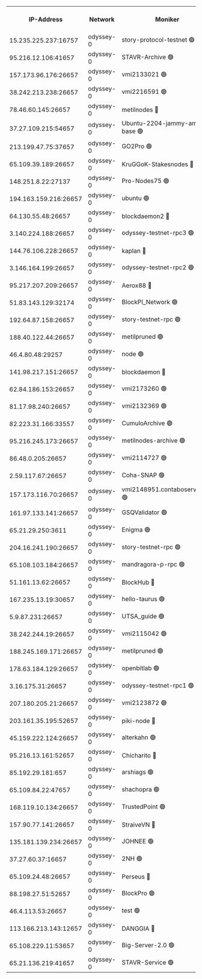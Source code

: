 


<table><tr><th>IP-Address</th><th>Network</th><th>Moniker</th><th>Latest Block Height</th><th>Earliest Block Height</th><th>Catching Up</th><th>Tx Index</th><th>Voting Power</th><th>Version</th><th>Scan Time</th></tr><tr><td>15.235.225.237:16757</td><td>odyssey-0</td><td>story-protocol-testnet 🟢</td><td>763592</td><td>1</td><td>False</td><td>off</td><td>0</td><td>0.38.9</td><td>2024-11-23T08:06:24.424730425UTC</td></tr><tr><td>95.216.12.106:41657</td><td>odyssey-0</td><td>STAVR-Archive 🟢</td><td>763593</td><td>1</td><td>False</td><td>on</td><td>0</td><td>0.38.9</td><td>2024-11-23T08:06:28.559081661UTC</td></tr><tr><td>157.173.96.176:26657</td><td>odyssey-0</td><td>vmi2133021 🟢</td><td>712798</td><td>1</td><td>False</td><td>off</td><td>0</td><td>0.38.9</td><td>2024-11-23T08:06:34.814532681UTC</td></tr><tr><td>38.242.213.238:26657</td><td>odyssey-0</td><td>vmi2216591 🟢</td><td>763595</td><td>1</td><td>False</td><td>off</td><td>0</td><td>0.38.9</td><td>2024-11-23T08:06:36.862876156UTC</td></tr><tr><td>78.46.60.145:26657</td><td>odyssey-0</td><td>metilnodes 🔴</td><td>763595</td><td>1</td><td>False</td><td>off</td><td>119000000</td><td>0.38.9</td><td>2024-11-23T08:06:37.918635523UTC</td></tr><tr><td>37.27.109.215:54657</td><td>odyssey-0</td><td>Ubuntu-2204-jammy-amd64-base 🟢</td><td>763597</td><td>1</td><td>False</td><td>on</td><td>0</td><td>0.38.9</td><td>2024-11-23T08:06:43.383552607UTC</td></tr><tr><td>213.199.47.75:37657</td><td>odyssey-0</td><td>GO2Pro 🟢</td><td>763596</td><td>1</td><td>False</td><td>off</td><td>0</td><td>0.38.9</td><td>2024-11-23T08:06:43.932094511UTC</td></tr><tr><td>65.109.39.189:26657</td><td>odyssey-0</td><td>KruGGoK-Stakesnodes 🔴</td><td>763597</td><td>1</td><td>False</td><td>on</td><td>120004000</td><td>0.38.9</td><td>2024-11-23T08:06:45.566443076UTC</td></tr><tr><td>148.251.8.22:27137</td><td>odyssey-0</td><td>Pro-Nodes75 🟢</td><td>763599</td><td>1</td><td>False</td><td>on</td><td>0</td><td>0.38.9</td><td>2024-11-23T08:06:52.225191838UTC</td></tr><tr><td>194.163.159.216:26657</td><td>odyssey-0</td><td>ubuntu 🟢</td><td>763242</td><td>1</td><td>False</td><td>off</td><td>0</td><td>0.38.9</td><td>2024-11-23T08:06:52.656538642UTC</td></tr><tr><td>64.130.55.48:26657</td><td>odyssey-0</td><td>blockdaemon2 🔴</td><td>763600</td><td>1</td><td>False</td><td>off</td><td>507024000</td><td>0.38.9</td><td>2024-11-23T08:06:53.861565393UTC</td></tr><tr><td>3.140.224.188:26657</td><td>odyssey-0</td><td>odyssey-testnet-rpc3 🟢</td><td>763601</td><td>1</td><td>False</td><td>off</td><td>0</td><td>0.38.9</td><td>2024-11-23T08:06:59.798810745UTC</td></tr><tr><td>144.76.106.228:26657</td><td>odyssey-0</td><td>kaplan 🔴</td><td>763605</td><td>1</td><td>False</td><td>off</td><td>120949000</td><td>0.38.9</td><td>2024-11-23T08:07:11.857451842UTC</td></tr><tr><td>3.146.164.199:26657</td><td>odyssey-0</td><td>odyssey-testnet-rpc2 🟢</td><td>763606</td><td>1</td><td>False</td><td>off</td><td>0</td><td>0.38.9</td><td>2024-11-23T08:07:14.792462518UTC</td></tr><tr><td>95.217.207.209:26657</td><td>odyssey-0</td><td>Aerox88 🔴</td><td>763608</td><td>1</td><td>False</td><td>on</td><td>119990000</td><td>0.38.9</td><td>2024-11-23T08:07:22.775314464UTC</td></tr><tr><td>51.83.143.129:32174</td><td>odyssey-0</td><td>BlockPI_Network 🟢</td><td>763609</td><td>1</td><td>False</td><td>off</td><td>0</td><td>0.38.9</td><td>2024-11-23T08:07:26.982559278UTC</td></tr><tr><td>192.64.87.158:26657</td><td>odyssey-0</td><td>story-testnet-rpc 🟢</td><td>763609</td><td>1</td><td>False</td><td>off</td><td>0</td><td>0.38.9</td><td>2024-11-23T08:07:28.505546696UTC</td></tr><tr><td>188.40.122.44:26657</td><td>odyssey-0</td><td>metilpruned 🟢</td><td>763610</td><td>1</td><td>False</td><td>off</td><td>0</td><td>0.38.9</td><td>2024-11-23T08:07:30.538185318UTC</td></tr><tr><td>46.4.80.48:29257</td><td>odyssey-0</td><td>node 🟢</td><td>763610</td><td>1</td><td>False</td><td>on</td><td>0</td><td>0.38.9</td><td>2024-11-23T08:07:35.532748497UTC</td></tr><tr><td>141.98.217.151:26657</td><td>odyssey-0</td><td>blockdaemon 🔴</td><td>763613</td><td>1</td><td>False</td><td>off</td><td>507025000</td><td>0.38.9</td><td>2024-11-23T08:07:44.762499878UTC</td></tr><tr><td>62.84.186.153:26657</td><td>odyssey-0</td><td>vmi2173260 🟢</td><td>763553</td><td>1</td><td>False</td><td>off</td><td>0</td><td>0.38.9</td><td>2024-11-23T08:07:54.316173023UTC</td></tr><tr><td>81.17.98.240:26657</td><td>odyssey-0</td><td>vmi2132369 🟢</td><td>688051</td><td>1</td><td>False</td><td>off</td><td>0</td><td>0.38.9</td><td>2024-11-23T08:08:00.411653419UTC</td></tr><tr><td>82.223.31.166:33557</td><td>odyssey-0</td><td>CumuloArchive 🟢</td><td>763618</td><td>1</td><td>False</td><td>on</td><td>0</td><td>0.38.9</td><td>2024-11-23T08:08:02.755873924UTC</td></tr><tr><td>95.216.245.173:26657</td><td>odyssey-0</td><td>metilnodes-archive 🟢</td><td>763618</td><td>1</td><td>False</td><td>on</td><td>0</td><td>0.38.9</td><td>2024-11-23T08:08:05.550366787UTC</td></tr><tr><td>86.48.0.205:26657</td><td>odyssey-0</td><td>vmi2114727 🟢</td><td>690004</td><td>1</td><td>False</td><td>off</td><td>0</td><td>0.38.9</td><td>2024-11-23T08:08:15.671875994UTC</td></tr><tr><td>2.59.117.67:26657</td><td>odyssey-0</td><td>Coha-SNAP 🟢</td><td>763622</td><td>1</td><td>False</td><td>off</td><td>0</td><td>0.38.9</td><td>2024-11-23T08:08:19.840189183UTC</td></tr><tr><td>157.173.116.70:26657</td><td>odyssey-0</td><td>vmi2148951.contaboserver.net 🟢</td><td>763626</td><td>1</td><td>False</td><td>off</td><td>0</td><td>0.38.9</td><td>2024-11-23T08:08:33.709646608UTC</td></tr><tr><td>161.97.133.141:26657</td><td>odyssey-0</td><td>GSQValidator 🟢</td><td>763629</td><td>1</td><td>False</td><td>off</td><td>0</td><td>0.38.9</td><td>2024-11-23T08:08:45.256637837UTC</td></tr><tr><td>65.21.29.250:3611</td><td>odyssey-0</td><td>Enigma 🟢</td><td>763632</td><td>1</td><td>False</td><td>on</td><td>0</td><td>0.38.9</td><td>2024-11-23T08:08:55.090632278UTC</td></tr><tr><td>204.16.241.190:26657</td><td>odyssey-0</td><td>story-testnet-rpc 🟢</td><td>763638</td><td>1</td><td>False</td><td>off</td><td>0</td><td>0.38.9</td><td>2024-11-23T08:09:13.990323656UTC</td></tr><tr><td>65.108.103.184:26657</td><td>odyssey-0</td><td>mandragora-p-rpc 🟢</td><td>763640</td><td>1</td><td>False</td><td>on</td><td>0</td><td>0.38.9</td><td>2024-11-23T08:09:20.456763467UTC</td></tr><tr><td>51.161.13.62:26657</td><td>odyssey-0</td><td>BlockHub 🔴</td><td>763641</td><td>1</td><td>False</td><td>off</td><td>120100000</td><td>0.38.9</td><td>2024-11-23T08:09:24.275637605UTC</td></tr><tr><td>167.235.13.19:30657</td><td>odyssey-0</td><td>hello-taurus 🟢</td><td>763641</td><td>1</td><td>False</td><td>on</td><td>0</td><td>0.38.9</td><td>2024-11-23T08:09:25.421493149UTC</td></tr><tr><td>5.9.87.231:26657</td><td>odyssey-0</td><td>UTSA_guide 🟢</td><td>763642</td><td>1</td><td>False</td><td>on</td><td>0</td><td>0.38.9</td><td>2024-11-23T08:09:30.221026744UTC</td></tr><tr><td>38.242.244.19:26657</td><td>odyssey-0</td><td>vmi2115042 🟢</td><td>734039</td><td>1</td><td>False</td><td>off</td><td>0</td><td>0.38.9</td><td>2024-11-23T08:09:53.626305434UTC</td></tr><tr><td>188.245.169.171:26657</td><td>odyssey-0</td><td>metilpruned 🟢</td><td>763653</td><td>1</td><td>False</td><td>off</td><td>0</td><td>0.38.9</td><td>2024-11-23T08:10:06.686068991UTC</td></tr><tr><td>178.63.184.129:26657</td><td>odyssey-0</td><td>openbitlab 🟢</td><td>763654</td><td>1</td><td>False</td><td>on</td><td>0</td><td>0.38.9</td><td>2024-11-23T08:10:09.301917274UTC</td></tr><tr><td>3.16.175.31:26657</td><td>odyssey-0</td><td>odyssey-testnet-rpc1 🟢</td><td>763656</td><td>1</td><td>False</td><td>off</td><td>0</td><td>0.38.9</td><td>2024-11-23T08:10:15.749972200UTC</td></tr><tr><td>207.180.205.21:26657</td><td>odyssey-0</td><td>vmi2123872 🟢</td><td>763655</td><td>1</td><td>False</td><td>off</td><td>0</td><td>0.38.9</td><td>2024-11-23T08:10:16.713026027UTC</td></tr><tr><td>203.161.35.195:52657</td><td>odyssey-0</td><td>piki-node 🔴</td><td>763594</td><td>109001</td><td>False</td><td>off</td><td>119000000</td><td>0.38.9</td><td>2024-11-23T08:06:31.774742901UTC</td></tr><tr><td>45.159.222.124:26657</td><td>odyssey-0</td><td>alterkahn 🟢</td><td>763646</td><td>113001</td><td>False</td><td>off</td><td>0</td><td>0.38.9</td><td>2024-11-23T08:09:42.491344634UTC</td></tr><tr><td>95.216.13.161:52657</td><td>odyssey-0</td><td>Chicharito 🔴</td><td>763591</td><td>121001</td><td>False</td><td>off</td><td>119548000</td><td>0.38.9</td><td>2024-11-23T08:06:22.639403381UTC</td></tr><tr><td>85.192.29.181:657</td><td>odyssey-0</td><td>arshiags 🟢</td><td>725471</td><td>304001</td><td>False</td><td>off</td><td>0</td><td>0.38.9</td><td>2024-11-23T08:09:44.608443001UTC</td></tr><tr><td>65.109.84.22:47657</td><td>odyssey-0</td><td>shachopra 🟢</td><td>763634</td><td>318001</td><td>False</td><td>off</td><td>0</td><td>0.38.9</td><td>2024-11-23T08:09:03.628004813UTC</td></tr><tr><td>168.119.10.134:26657</td><td>odyssey-0</td><td>TrustedPoint 🟢</td><td>763655</td><td>339001</td><td>False</td><td>off</td><td>0</td><td>0.38.9</td><td>2024-11-23T08:10:11.785406559UTC</td></tr><tr><td>157.90.77.141:26657</td><td>odyssey-0</td><td>StraiveVN 🔴</td><td>763610</td><td>342001</td><td>False</td><td>off</td><td>115953000</td><td>0.38.9</td><td>2024-11-23T08:07:29.302873019UTC</td></tr><tr><td>135.181.139.234:26657</td><td>odyssey-0</td><td>JOHNEE 🟢</td><td>763639</td><td>351001</td><td>False</td><td>on</td><td>0</td><td>0.38.9</td><td>2024-11-23T08:09:17.480601944UTC</td></tr><tr><td>37.27.60.37:16657</td><td>odyssey-0</td><td>2NH 🟢</td><td>763630</td><td>395001</td><td>False</td><td>off</td><td>0</td><td>0.38.9</td><td>2024-11-23T08:08:46.366473562UTC</td></tr><tr><td>65.109.24.48:26657</td><td>odyssey-0</td><td>Perseus 🔴</td><td>763633</td><td>431001</td><td>False</td><td>off</td><td>121144000</td><td>0.38.9</td><td>2024-11-23T08:08:58.235969863UTC</td></tr><tr><td>88.198.27.51:52657</td><td>odyssey-0</td><td>BlockPro 🟢</td><td>763593</td><td>507001</td><td>False</td><td>off</td><td>0</td><td>0.38.9</td><td>2024-11-23T08:06:28.959276519UTC</td></tr><tr><td>46.4.113.53:26657</td><td>odyssey-0</td><td>test 🟢</td><td>763643</td><td>527001</td><td>False</td><td>off</td><td>0</td><td>0.38.9</td><td>2024-11-23T08:09:35.040867252UTC</td></tr><tr><td>113.166.213.143:12657</td><td>odyssey-0</td><td>DANGGIA 🔴</td><td>763589</td><td>611001</td><td>False</td><td>on</td><td>119900000</td><td>0.38.9</td><td>2024-11-23T08:06:13.698779540UTC</td></tr><tr><td>65.108.229.11:53657</td><td>odyssey-0</td><td>Big-Server-2.0 🟢</td><td>763599</td><td>749001</td><td>False</td><td>off</td><td>0</td><td>0.38.9</td><td>2024-11-23T08:06:50.260256242UTC</td></tr><tr><td>65.21.136.219:41657</td><td>odyssey-0</td><td>STAVR-Service 🟢</td><td>763605</td><td>759001</td><td>False</td><td>on</td><td>0</td><td>0.38.9</td><td>2024-11-23T08:07:12.781722024UTC</td></tr></table>